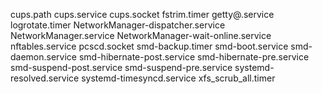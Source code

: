 cups.path
cups.service
cups.socket
fstrim.timer
getty@.service
logrotate.timer
NetworkManager-dispatcher.service
NetworkManager.service
NetworkManager-wait-online.service
nftables.service
pcscd.socket
smd-backup.timer
smd-boot.service
smd-daemon.service
smd-hibernate-post.service
smd-hibernate-pre.service
smd-suspend-post.service
smd-suspend-pre.service
systemd-resolved.service
systemd-timesyncd.service
xfs_scrub_all.timer
